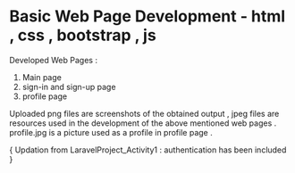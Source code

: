 # Basic Web Page Development - html , css , bootstrap , js
 Developed Web Pages :
 1. Main page
 2. sign-in and sign-up page
 3. profile page
 
 Uploaded png files are screenshots of the obtained output , jpeg files are resources used in the development of the above mentioned web pages .
 profile.jpg is a picture used as a profile in profile page .
 
 { Updation from LaravelProject_Activity1 : authentication has been included }
